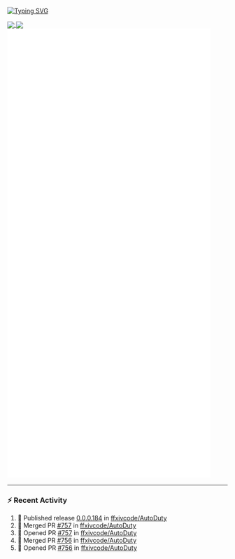 [![Typing SVG](https://readme-typing-svg.demolab.com?font=Fira+Code&duration=1000&pause=1000&multiline=true&repeat=false&width=435&lines=Simon+Latusek+%7C+Gameplay+Engineer)](https://git.io/typing-svg)

<a href="https://github.com/anuraghazra/github-readme-stats">
  <img height=200 align="center" src="https://github-readme-stats.vercel.app/api?username=erdelf&theme=radical" />
</a>
<a href="https://github.com/anuraghazra/convoychat">
  <img height=200 align="center" src="https://streak-stats.demolab.com?user=erdelf&theme=radical&mode=weekly" />
</a>

<picture>
  <img src="/github-metrics.svg" alt="Metrics">
</picture>

---

### :zap: Recent Activity
<!--START_SECTION:activity-->
1. 🚀 Published release [0.0.0.184](https://github.com/ffxivcode/AutoDuty/releases/tag/0.0.0.184) in [ffxivcode/AutoDuty](https://github.com/ffxivcode/AutoDuty)
2. 🎉 Merged PR [#757](https://github.com/ffxivcode/AutoDuty/pull/757) in [ffxivcode/AutoDuty](https://github.com/ffxivcode/AutoDuty)
3. 💪 Opened PR [#757](https://github.com/ffxivcode/AutoDuty/pull/757) in [ffxivcode/AutoDuty](https://github.com/ffxivcode/AutoDuty)
4. 🎉 Merged PR [#756](https://github.com/ffxivcode/AutoDuty/pull/756) in [ffxivcode/AutoDuty](https://github.com/ffxivcode/AutoDuty)
5. 💪 Opened PR [#756](https://github.com/ffxivcode/AutoDuty/pull/756) in [ffxivcode/AutoDuty](https://github.com/ffxivcode/AutoDuty)
<!--END_SECTION:activity-->

<!--
**erdelf/erdelf** is a ✨ _special_ ✨ repository because its `README.md` (this file) appears on your GitHub profile.

Here are some ideas to get you started:

- 🔭 I’m currently working on ...
- 🌱 I’m currently learning ...
- 👯 I’m looking to collaborate on ...
- 🤔 I’m looking for help with ...
- 💬 Ask me about ...
- 📫 How to reach me: ...
- 😄 Pronouns: ...
- ⚡ Fun fact: ...
-->
